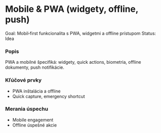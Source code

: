 # Mobile & PWA (widgety, offline, push)

Goal: Mobil‑first funkcionalita s PWA, widgetmi a offline prístupom
Status: Idea

### Popis

PWA a mobilné špecifiká: widgety, quick actions, biometria, offline dokumenty, push notifikácie.

### Kľúčové prvky

- PWA inštalácia a offline
- Quick capture, emergency shortcut

### Merania úspechu

- Mobile engagement
- Offline úspešné akcie